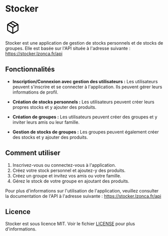 # Stocker

![Stocker Logo](src/main/resources/lzonca/fr/stockerdesktop/assets/stocker.png)

Stocker est une application de gestion de stocks personnels et de stocks de groupes. Elle est basée sur l'API située à l'adresse suivante : https://stocker.lzonca.fr/api

## Fonctionnalités

- **Inscription/Connexion avec gestion des utilisateurs :** Les utilisateurs peuvent s'inscrire et se connecter à l'application. Ils peuvent gérer leurs informations de profil.

- **Création de stocks personnels :** Les utilisateurs peuvent créer leurs propres stocks et y ajouter des produits.

- **Création de groupes :** Les utilisateurs peuvent créer des groupes et y inviter leurs amis ou leur famille.

- **Gestion de stocks de groupes :** Les groupes peuvent également créer des stocks et y ajouter des produits.

## Comment utiliser

1. Inscrivez-vous ou connectez-vous à l'application.
2. Créez votre stock personnel et ajoutez-y des produits.
3. Créez un groupe et invitez vos amis ou votre famille.
4. Gérez le stock de votre groupe en ajoutant des produits.

Pour plus d'informations sur l'utilisation de l'application, veuillez consulter la documentation de l'API à l'adresse suivante : https://stocker.lzonca.fr/api

## Licence

Stocker est sous licence MIT. Voir le fichier [LICENSE](LICENSE) pour plus d'informations.